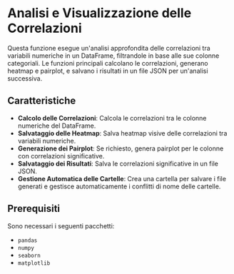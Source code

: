 # Analisi e Visualizzazione delle Correlazioni

Questa funzione esegue un'analisi approfondita delle correlazioni tra variabili numeriche in un DataFrame, filtrandole in base alle sue colonne categoriali. Le funzioni principali calcolano le correlazioni, generano heatmap e pairplot, e salvano i risultati in un file JSON per un'analisi successiva.

## Caratteristiche

- **Calcolo delle Correlazioni**: Calcola le correlazioni tra le colonne numeriche del DataFrame.
- **Salvataggio delle Heatmap**: Salva heatmap visive delle correlazioni tra variabili numeriche.
- **Generazione dei Pairplot**: Se richiesto, genera pairplot per le colonne con correlazioni significative.
- **Salvataggio dei Risultati**: Salva le correlazioni significative in un file JSON.
- **Gestione Automatica delle Cartelle**: Crea una cartella per salvare i file generati e gestisce automaticamente i conflitti di nome delle cartelle.

## Prerequisiti

Sono necessari i seguenti pacchetti:

- `pandas`
- `numpy`
- `seaborn`
- `matplotlib`